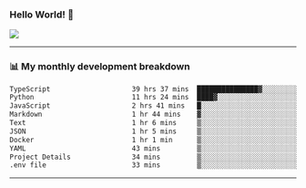 ### Hello World! 👋

<a>
  <img align="center" src="https://github-readme-stats.vercel.app/api?username=megatunger&count_private=true&include_all_commits=true&bg_color=30,56CCF2,2F80ED&title_color=fff&text_color=fff" />
</a>

------
### 📊 My monthly development breakdown

<!--START_SECTION:waka-->

```txt
TypeScript                    39 hrs 37 mins  ███████████████▓░░░░░░░░░   63.26 %
Python                        11 hrs 24 mins  ████▓░░░░░░░░░░░░░░░░░░░░   18.20 %
JavaScript                    2 hrs 41 mins   █░░░░░░░░░░░░░░░░░░░░░░░░   04.30 %
Markdown                      1 hr 44 mins    ▓░░░░░░░░░░░░░░░░░░░░░░░░   02.77 %
Text                          1 hr 6 mins     ▒░░░░░░░░░░░░░░░░░░░░░░░░   01.76 %
JSON                          1 hr 5 mins     ▒░░░░░░░░░░░░░░░░░░░░░░░░   01.73 %
Docker                        1 hr 1 min      ▒░░░░░░░░░░░░░░░░░░░░░░░░   01.64 %
YAML                          43 mins         ▒░░░░░░░░░░░░░░░░░░░░░░░░   01.15 %
Project Details               34 mins         ▒░░░░░░░░░░░░░░░░░░░░░░░░   00.91 %
.env file                     33 mins         ▒░░░░░░░░░░░░░░░░░░░░░░░░   00.88 %
```

<!--END_SECTION:waka-->

------
